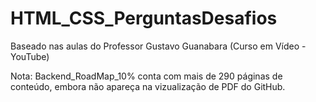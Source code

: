# HTML_CSS_PerguntasDesafios
Baseado nas aulas do Professor Gustavo Guanabara (Curso em Vídeo - YouTube)

Nota:
Backend_RoadMap_10% conta com mais de 290 páginas de conteúdo, embora não apareça na vizualização de PDF do GitHub.
